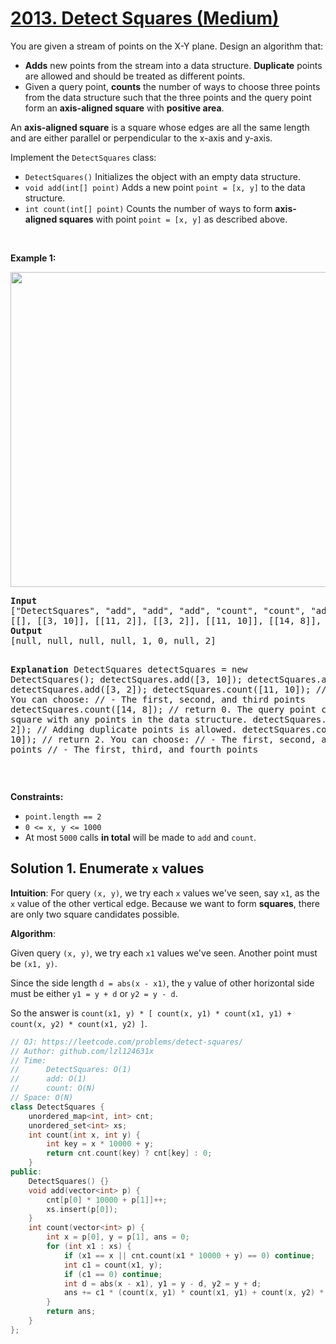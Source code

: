 # [2013. Detect Squares (Medium)](https://leetcode.com/problems/detect-squares/)

<p>You are given a stream of points on the X-Y plane. Design an algorithm that:</p>

<ul>
	<li><strong>Adds</strong> new points from the stream into a data structure. <strong>Duplicate</strong> points are allowed and should be treated as different points.</li>
	<li>Given a query point, <strong>counts</strong> the number of ways to choose three points from the data structure such that the three points and the query point form an <strong>axis-aligned square</strong> with <strong>positive area</strong>.</li>
</ul>

<p>An <strong>axis-aligned square</strong> is a square whose edges are all the same length and are either parallel or perpendicular to the x-axis and y-axis.</p>

<p>Implement the <code>DetectSquares</code> class:</p>

<ul>
	<li><code>DetectSquares()</code> Initializes the object with an empty data structure.</li>
	<li><code>void add(int[] point)</code> Adds a new point <code>point = [x, y]</code> to the data structure.</li>
	<li><code>int count(int[] point)</code> Counts the number of ways to form <strong>axis-aligned squares</strong> with point <code>point = [x, y]</code> as described above.</li>
</ul>

<p>&nbsp;</p>
<p><strong>Example 1:</strong></p>
<img alt="" src="https://assets.leetcode.com/uploads/2021/09/01/image.png" style="width: 869px; height: 504px;">
<pre><strong>Input</strong>
["DetectSquares", "add", "add", "add", "count", "count", "add", "count"]
[[], [[3, 10]], [[11, 2]], [[3, 2]], [[11, 10]], [[14, 8]], [[11, 2]], [[11, 10]]]
<strong>Output</strong>
[null, null, null, null, 1, 0, null, 2]

<strong>Explanation</strong>
DetectSquares detectSquares = new DetectSquares();
detectSquares.add([3, 10]);
detectSquares.add([11, 2]);
detectSquares.add([3, 2]);
detectSquares.count([11, 10]); // return 1. You can choose:
                               //   - The first, second, and third points
detectSquares.count([14, 8]);  // return 0. The query point cannot form a square with any points in the data structure.
detectSquares.add([11, 2]);    // Adding duplicate points is allowed.
detectSquares.count([11, 10]); // return 2. You can choose:
                               //   - The first, second, and third points
                               //   - The first, third, and fourth points
</pre>

<p>&nbsp;</p>
<p><strong>Constraints:</strong></p>

<ul>
	<li><code>point.length == 2</code></li>
	<li><code>0 &lt;= x, y &lt;= 1000</code></li>
	<li>At most <code>5000</code> calls <strong>in total</strong> will be made to <code>add</code> and <code>count</code>.</li>
</ul>


## Solution 1. Enumerate `x` values

**Intuition**: For query `(x, y)`, we try each `x` values we've seen, say `x1`, as the `x` value of the other vertical edge. Because we want to form **squares**, there are only two square candidates possible.

**Algorithm**:

Given query `(x, y)`, we try each `x1` values we've seen. Another point must be `(x1, y)`.

Since the side length `d = abs(x - x1)`, the `y` value of other horizontal side must be either `y1 = y + d` or `y2 = y - d`.

So the answer is `count(x1, y) * [ count(x, y1) * count(x1, y1) + count(x, y2) * count(x1, y2) ]`.

```cpp
// OJ: https://leetcode.com/problems/detect-squares/
// Author: github.com/lzl124631x
// Time:
//      DetectSquares: O(1)
//      add: O(1)
//      count: O(N)
// Space: O(N)
class DetectSquares {
    unordered_map<int, int> cnt;
    unordered_set<int> xs;
    int count(int x, int y) {
        int key = x * 10000 + y;
        return cnt.count(key) ? cnt[key] : 0;
    }
public:
    DetectSquares() {}
    void add(vector<int> p) {
        cnt[p[0] * 10000 + p[1]]++;
        xs.insert(p[0]);
    }
    int count(vector<int> p) {
        int x = p[0], y = p[1], ans = 0;
        for (int x1 : xs) {
            if (x1 == x || cnt.count(x1 * 10000 + y) == 0) continue;
            int c1 = count(x1, y);
            if (c1 == 0) continue;
            int d = abs(x - x1), y1 = y - d, y2 = y + d;
            ans += c1 * (count(x, y1) * count(x1, y1) + count(x, y2) * count(x1, y2));
        }
        return ans;
    }
};
```